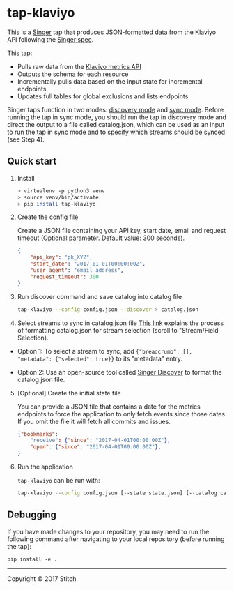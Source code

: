 # tap-klaviyo

This is a [Singer](https://singer.io) tap that produces JSON-formatted
data from the Klaviyo API following the [Singer
spec](https://github.com/singer-io/getting-started/blob/master/SPEC.md).

This tap:
- Pulls raw data from the [Klaviyo metrics API](https://developers.klaviyo.com/en/reference/api_overview)
- Outputs the schema for each resource
- Incrementally pulls data based on the input state for incremental endpoints
- Updates full tables for global exclusions and lists endpoints

Singer taps function in two modes: [discovery mode](https://github.com/singer-io/getting-started/blob/master/docs/DISCOVERY_MODE.md) and [sync mode](https://github.com/singer-io/getting-started/blob/master/docs/SYNC_MODE.md). Before running the tap in sync mode, you should run the tap in discovery mode and direct the output to a file called catalog.json, which can be used as an input to run the tap in sync mode and to specify which streams should be synced (see Step 4).

## Quick start

1. Install

    ```bash
    > virtualenv -p python3 venv
    > source venv/bin/activate
    > pip install tap-klaviyo
    ```

2. Create the config file

    Create a JSON file containing your API key, start date, email and request timeout (Optional parameter. Default value: 300 seconds).

    ```json
    {
        "api_key": "pk_XYZ",
        "start_date": "2017-01-01T00:00:00Z",
        "user_agent": "email_address",
        "request_timeout": 300
    }
    ```

3. Run discover command and save catalog into catalog file

    ```bash
    tap-klaviyo --config config.json --discover > catalog.json
    ```

4. Select streams to sync in catalog.json file
[This link](https://github.com/singer-io/getting-started/blob/master/docs/SYNC_MODE.md) explains the process of formatting catalog.json for stream selection (scroll to "Stream/Field Selection).

- Option 1: To select a stream to sync, add `{"breadcrumb": [], "metadata": {"selected": true}}` to its "metadata" entry.

- Option 2: Use an open-source tool called [Singer Discover](https://github.com/chrisgoddard/singer-discover) to format the catalog.json file.
    
    
5. [Optional] Create the initial state file

    You can provide a JSON file that contains a date for the metrics endpoints to force the application to only fetch events since those dates. If you omit the file it will fetch all
    commits and issues.

    ```json
    {"bookmarks":
        "receive": {"since": "2017-04-01T00:00:00Z"},
        "open": {"since": "2017-04-01T00:00:00Z"},
    }
    ```

6. Run the application

    `tap-klaviyo` can be run with:

    ```bash
    tap-klaviyo --config config.json [--state state.json] [--catalog catalog.json]
    ```

## Debugging

If you have made changes to your repository, you may need to run the following command after navigating to your local repository (before running the tap):

    pip install -e .


---

Copyright &copy; 2017 Stitch
